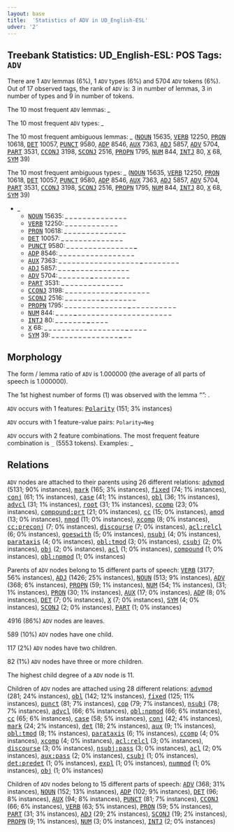 ```yaml
---
layout: base
title:  'Statistics of ADV in UD_English-ESL'
udver: '2'
---
```


## Treebank Statistics: UD_English-ESL: POS Tags: `ADV`

There are 1 `ADV` lemmas (6%), 1 `ADV` types (6%) and 5704 `ADV` tokens (6%).
Out of 17 observed tags, the rank of `ADV` is: 3 in number of lemmas, 3 in number of types and 9 in number of tokens.

The 10 most frequent `ADV` lemmas: <em>_</em>

The 10 most frequent `ADV` types:  <em>_</em>

The 10 most frequent ambiguous lemmas: <em>_</em> (<tt><a href="en_esl-pos-NOUN.html">NOUN</a></tt> 15635, <tt><a href="en_esl-pos-VERB.html">VERB</a></tt> 12250, <tt><a href="en_esl-pos-PRON.html">PRON</a></tt> 10618, <tt><a href="en_esl-pos-DET.html">DET</a></tt> 10057, <tt><a href="en_esl-pos-PUNCT.html">PUNCT</a></tt> 9580, <tt><a href="en_esl-pos-ADP.html">ADP</a></tt> 8546, <tt><a href="en_esl-pos-AUX.html">AUX</a></tt> 7363, <tt><a href="en_esl-pos-ADJ.html">ADJ</a></tt> 5857, <tt><a href="en_esl-pos-ADV.html">ADV</a></tt> 5704, <tt><a href="en_esl-pos-PART.html">PART</a></tt> 3531, <tt><a href="en_esl-pos-CCONJ.html">CCONJ</a></tt> 3198, <tt><a href="en_esl-pos-SCONJ.html">SCONJ</a></tt> 2516, <tt><a href="en_esl-pos-PROPN.html">PROPN</a></tt> 1795, <tt><a href="en_esl-pos-NUM.html">NUM</a></tt> 844, <tt><a href="en_esl-pos-INTJ.html">INTJ</a></tt> 80, <tt><a href="en_esl-pos-X.html">X</a></tt> 68, <tt><a href="en_esl-pos-SYM.html">SYM</a></tt> 39)

The 10 most frequent ambiguous types:  <em>_</em> (<tt><a href="en_esl-pos-NOUN.html">NOUN</a></tt> 15635, <tt><a href="en_esl-pos-VERB.html">VERB</a></tt> 12250, <tt><a href="en_esl-pos-PRON.html">PRON</a></tt> 10618, <tt><a href="en_esl-pos-DET.html">DET</a></tt> 10057, <tt><a href="en_esl-pos-PUNCT.html">PUNCT</a></tt> 9580, <tt><a href="en_esl-pos-ADP.html">ADP</a></tt> 8546, <tt><a href="en_esl-pos-AUX.html">AUX</a></tt> 7363, <tt><a href="en_esl-pos-ADJ.html">ADJ</a></tt> 5857, <tt><a href="en_esl-pos-ADV.html">ADV</a></tt> 5704, <tt><a href="en_esl-pos-PART.html">PART</a></tt> 3531, <tt><a href="en_esl-pos-CCONJ.html">CCONJ</a></tt> 3198, <tt><a href="en_esl-pos-SCONJ.html">SCONJ</a></tt> 2516, <tt><a href="en_esl-pos-PROPN.html">PROPN</a></tt> 1795, <tt><a href="en_esl-pos-NUM.html">NUM</a></tt> 844, <tt><a href="en_esl-pos-INTJ.html">INTJ</a></tt> 80, <tt><a href="en_esl-pos-X.html">X</a></tt> 68, <tt><a href="en_esl-pos-SYM.html">SYM</a></tt> 39)


* <em>_</em>
  * <tt><a href="en_esl-pos-NOUN.html">NOUN</a></tt> 15635: <em>_ _ _ _ <b>_</b> _ _ _ _ _ <b>_</b> _ _ _ _ _</em>
  * <tt><a href="en_esl-pos-VERB.html">VERB</a></tt> 12250: <em>_ <b>_</b> _ _ _ _ <b>_</b> _ _ _ _ <b>_</b> _ <b>_</b> _ _</em>
  * <tt><a href="en_esl-pos-PRON.html">PRON</a></tt> 10618: <em><b>_</b> _ _ _ _ _ _ _ _ _ _ _ _ _ <b>_</b> _</em>
  * <tt><a href="en_esl-pos-DET.html">DET</a></tt> 10057: <em>_ _ <b>_</b> _ _ _ _ _ _ <b>_</b> _ _ _ _ _ _</em>
  * <tt><a href="en_esl-pos-PUNCT.html">PUNCT</a></tt> 9580: <em>_ _ _ _ _ _ _ _ _ _ _ _ _ _ _ <b>_</b></em>
  * <tt><a href="en_esl-pos-ADP.html">ADP</a></tt> 8546: <em>_ _ _ _ _ _ _ _ _ <b>_</b> _ _ _ _ _ _ <b>_</b> _ _</em>
  * <tt><a href="en_esl-pos-AUX.html">AUX</a></tt> 7363: <em>_ _ _ _ _ _ _ _ _ _ _ _ _ _ _ _ _ _ <b>_</b> _ _ _ _ _ _ _ _</em>
  * <tt><a href="en_esl-pos-ADJ.html">ADJ</a></tt> 5857: <em>_ _ _ <b>_</b> _ _ _ _ _ _ _ _ _ _ _ _</em>
  * <tt><a href="en_esl-pos-ADV.html">ADV</a></tt> 5704: <em>_ _ _ _ _ _ _ <b>_</b> _ _ _ _ _ _ _ _</em>
  * <tt><a href="en_esl-pos-PART.html">PART</a></tt> 3531: <em>_ _ _ _ _ <b>_</b> _ _ _ _ _ _ <b>_</b> _ _ _</em>
  * <tt><a href="en_esl-pos-CCONJ.html">CCONJ</a></tt> 3198: <em>_ _ _ _ _ _ _ _ _ _ _ <b>_</b> _ _ _ _ _ _ _</em>
  * <tt><a href="en_esl-pos-SCONJ.html">SCONJ</a></tt> 2516: <em>_ _ _ _ _ _ _ _ <b>_</b> _ _ _ _ _ _ _</em>
  * <tt><a href="en_esl-pos-PROPN.html">PROPN</a></tt> 1795: <em>_ _ _ _ _ _ _ _ _ _ _ _ _ _ <b>_</b> _ _ _ _ _ _ _ _ _ _</em>
  * <tt><a href="en_esl-pos-NUM.html">NUM</a></tt> 844: <em>_ _ _ _ <b>_</b> _ _ _ _ _ _ _ _ _ _ _ _ _ _ _ _ _ _ _ _ _</em>
  * <tt><a href="en_esl-pos-INTJ.html">INTJ</a></tt> 80: <em>_ _ _ _ _ _ _ <b>_</b> _ _ _ _</em>
  * <tt><a href="en_esl-pos-X.html">X</a></tt> 68: <em>_ _ _ _ _ _ _ _ _ _ _ _ _ _ _ _ _ _ <b>_</b> _ _ _ _</em>
  * <tt><a href="en_esl-pos-SYM.html">SYM</a></tt> 39: <em>_ _ _ _ _ _ _ _ _ _ _ _ _ _ _ <b>_</b> _ _</em>

## Morphology

The form / lemma ratio of `ADV` is 1.000000 (the average of all parts of speech is 1.000000).

The 1st highest number of forms (1) was observed with the lemma “_”: <em>_</em>.

`ADV` occurs with 1 features: <tt><a href="en_esl-feat-Polarity.html">Polarity</a></tt> (151; 3% instances)

`ADV` occurs with 1 feature-value pairs: `Polarity=Neg`

`ADV` occurs with 2 feature combinations.
The most frequent feature combination is `_` (5553 tokens).
Examples: <em>_</em>


## Relations

`ADV` nodes are attached to their parents using 26 different relations: <tt><a href="en_esl-dep-advmod.html">advmod</a></tt> (5131; 90% instances), <tt><a href="en_esl-dep-mark.html">mark</a></tt> (165; 3% instances), <tt><a href="en_esl-dep-fixed.html">fixed</a></tt> (74; 1% instances), <tt><a href="en_esl-dep-conj.html">conj</a></tt> (61; 1% instances), <tt><a href="en_esl-dep-case.html">case</a></tt> (41; 1% instances), <tt><a href="en_esl-dep-obl.html">obl</a></tt> (36; 1% instances), <tt><a href="en_esl-dep-advcl.html">advcl</a></tt> (31; 1% instances), <tt><a href="en_esl-dep-root.html">root</a></tt> (31; 1% instances), <tt><a href="en_esl-dep-ccomp.html">ccomp</a></tt> (23; 0% instances), <tt><a href="en_esl-dep-compound-prt.html">compound:prt</a></tt> (21; 0% instances), <tt><a href="en_esl-dep-cc.html">cc</a></tt> (15; 0% instances), <tt><a href="en_esl-dep-amod.html">amod</a></tt> (13; 0% instances), <tt><a href="en_esl-dep-nmod.html">nmod</a></tt> (11; 0% instances), <tt><a href="en_esl-dep-xcomp.html">xcomp</a></tt> (8; 0% instances), <tt><a href="en_esl-dep-cc-preconj.html">cc:preconj</a></tt> (7; 0% instances), <tt><a href="en_esl-dep-discourse.html">discourse</a></tt> (7; 0% instances), <tt><a href="en_esl-dep-acl-relcl.html">acl:relcl</a></tt> (6; 0% instances), <tt><a href="en_esl-dep-goeswith.html">goeswith</a></tt> (5; 0% instances), <tt><a href="en_esl-dep-nsubj.html">nsubj</a></tt> (4; 0% instances), <tt><a href="en_esl-dep-parataxis.html">parataxis</a></tt> (4; 0% instances), <tt><a href="en_esl-dep-obl-tmod.html">obl:tmod</a></tt> (3; 0% instances), <tt><a href="en_esl-dep-csubj.html">csubj</a></tt> (2; 0% instances), <tt><a href="en_esl-dep-obj.html">obj</a></tt> (2; 0% instances), <tt><a href="en_esl-dep-acl.html">acl</a></tt> (1; 0% instances), <tt><a href="en_esl-dep-compound.html">compound</a></tt> (1; 0% instances), <tt><a href="en_esl-dep-obl-npmod.html">obl:npmod</a></tt> (1; 0% instances)

Parents of `ADV` nodes belong to 15 different parts of speech: <tt><a href="en_esl-pos-VERB.html">VERB</a></tt> (3177; 56% instances), <tt><a href="en_esl-pos-ADJ.html">ADJ</a></tt> (1426; 25% instances), <tt><a href="en_esl-pos-NOUN.html">NOUN</a></tt> (513; 9% instances), <tt><a href="en_esl-pos-ADV.html">ADV</a></tt> (368; 6% instances), <tt><a href="en_esl-pos-PROPN.html">PROPN</a></tt> (59; 1% instances), <tt><a href="en_esl-pos-NUM.html">NUM</a></tt> (54; 1% instances),  (31; 1% instances), <tt><a href="en_esl-pos-PRON.html">PRON</a></tt> (30; 1% instances), <tt><a href="en_esl-pos-AUX.html">AUX</a></tt> (17; 0% instances), <tt><a href="en_esl-pos-ADP.html">ADP</a></tt> (8; 0% instances), <tt><a href="en_esl-pos-DET.html">DET</a></tt> (7; 0% instances), <tt><a href="en_esl-pos-X.html">X</a></tt> (7; 0% instances), <tt><a href="en_esl-pos-SYM.html">SYM</a></tt> (4; 0% instances), <tt><a href="en_esl-pos-SCONJ.html">SCONJ</a></tt> (2; 0% instances), <tt><a href="en_esl-pos-PART.html">PART</a></tt> (1; 0% instances)

4916 (86%) `ADV` nodes are leaves.

589 (10%) `ADV` nodes have one child.

117 (2%) `ADV` nodes have two children.

82 (1%) `ADV` nodes have three or more children.

The highest child degree of a `ADV` node is 11.

Children of `ADV` nodes are attached using 28 different relations: <tt><a href="en_esl-dep-advmod.html">advmod</a></tt> (281; 24% instances), <tt><a href="en_esl-dep-obl.html">obl</a></tt> (142; 12% instances), <tt><a href="en_esl-dep-fixed.html">fixed</a></tt> (125; 11% instances), <tt><a href="en_esl-dep-punct.html">punct</a></tt> (81; 7% instances), <tt><a href="en_esl-dep-cop.html">cop</a></tt> (79; 7% instances), <tt><a href="en_esl-dep-nsubj.html">nsubj</a></tt> (78; 7% instances), <tt><a href="en_esl-dep-advcl.html">advcl</a></tt> (66; 6% instances), <tt><a href="en_esl-dep-obl-npmod.html">obl:npmod</a></tt> (66; 6% instances), <tt><a href="en_esl-dep-cc.html">cc</a></tt> (65; 6% instances), <tt><a href="en_esl-dep-case.html">case</a></tt> (58; 5% instances), <tt><a href="en_esl-dep-conj.html">conj</a></tt> (42; 4% instances), <tt><a href="en_esl-dep-mark.html">mark</a></tt> (24; 2% instances), <tt><a href="en_esl-dep-det.html">det</a></tt> (18; 2% instances), <tt><a href="en_esl-dep-aux.html">aux</a></tt> (9; 1% instances), <tt><a href="en_esl-dep-obl-tmod.html">obl:tmod</a></tt> (8; 1% instances), <tt><a href="en_esl-dep-parataxis.html">parataxis</a></tt> (6; 1% instances), <tt><a href="en_esl-dep-ccomp.html">ccomp</a></tt> (4; 0% instances), <tt><a href="en_esl-dep-xcomp.html">xcomp</a></tt> (4; 0% instances), <tt><a href="en_esl-dep-acl-relcl.html">acl:relcl</a></tt> (3; 0% instances), <tt><a href="en_esl-dep-discourse.html">discourse</a></tt> (3; 0% instances), <tt><a href="en_esl-dep-nsubj-pass.html">nsubj:pass</a></tt> (3; 0% instances), <tt><a href="en_esl-dep-acl.html">acl</a></tt> (2; 0% instances), <tt><a href="en_esl-dep-aux-pass.html">aux:pass</a></tt> (2; 0% instances), <tt><a href="en_esl-dep-csubj.html">csubj</a></tt> (1; 0% instances), <tt><a href="en_esl-dep-det-predet.html">det:predet</a></tt> (1; 0% instances), <tt><a href="en_esl-dep-expl.html">expl</a></tt> (1; 0% instances), <tt><a href="en_esl-dep-nummod.html">nummod</a></tt> (1; 0% instances), <tt><a href="en_esl-dep-obj.html">obj</a></tt> (1; 0% instances)

Children of `ADV` nodes belong to 15 different parts of speech: <tt><a href="en_esl-pos-ADV.html">ADV</a></tt> (368; 31% instances), <tt><a href="en_esl-pos-NOUN.html">NOUN</a></tt> (152; 13% instances), <tt><a href="en_esl-pos-ADP.html">ADP</a></tt> (102; 9% instances), <tt><a href="en_esl-pos-DET.html">DET</a></tt> (96; 8% instances), <tt><a href="en_esl-pos-AUX.html">AUX</a></tt> (94; 8% instances), <tt><a href="en_esl-pos-PUNCT.html">PUNCT</a></tt> (81; 7% instances), <tt><a href="en_esl-pos-CCONJ.html">CCONJ</a></tt> (66; 6% instances), <tt><a href="en_esl-pos-VERB.html">VERB</a></tt> (63; 5% instances), <tt><a href="en_esl-pos-PRON.html">PRON</a></tt> (59; 5% instances), <tt><a href="en_esl-pos-PART.html">PART</a></tt> (31; 3% instances), <tt><a href="en_esl-pos-ADJ.html">ADJ</a></tt> (29; 2% instances), <tt><a href="en_esl-pos-SCONJ.html">SCONJ</a></tt> (19; 2% instances), <tt><a href="en_esl-pos-PROPN.html">PROPN</a></tt> (9; 1% instances), <tt><a href="en_esl-pos-NUM.html">NUM</a></tt> (3; 0% instances), <tt><a href="en_esl-pos-INTJ.html">INTJ</a></tt> (2; 0% instances)

